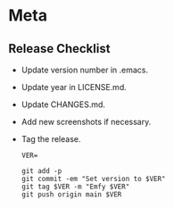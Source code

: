 Meta
====

Release Checklist
-----------------

- Update version number in .emacs.
- Update year in LICENSE.md.
- Update CHANGES.md.
- Add new screenshots if necessary.
- Tag the release.

  ```
  VER=

  git add -p
  git commit -em "Set version to $VER"
  git tag $VER -m "Emfy $VER"
  git push origin main $VER
  ```
